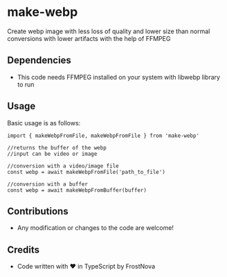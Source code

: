 # make-webp
 Create webp image with less loss of quality and lower size than normal conversions with lower artifacts with the help of FFMPEG

## Dependencies
- This code needs FFMPEG installed on your system with libwebp library to run

## Usage
Basic usage is as follows:
```
import { makeWebpFromFile, makeWebpFromFile } from 'make-webp'

//returns the buffer of the webp
//input can be video or image

//conversion with a video/image file
const webp = await makeWebpFromFile('path_to_file')

//conversion with a buffer
const webp = await makeWebpFromBuffer(buffer)
```

## Contributions
- Any modification or changes to the code are welcome!

## Credits
- Code written with ❤️ in TypeScript by FrostNova


